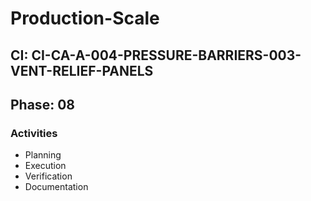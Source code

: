 # Production-Scale

## CI: CI-CA-A-004-PRESSURE-BARRIERS-003-VENT-RELIEF-PANELS
## Phase: 08

### Activities
- Planning
- Execution
- Verification
- Documentation

